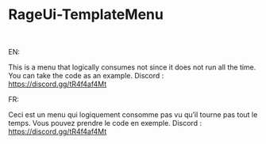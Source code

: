 # RageUi-TemplateMenu

<br/>

EN:

This is a menu that logically consumes not since it does not run all the time. You can take the code as an example. Discord : https://discord.gg/tR4f4af4Mt

FR:

Ceci est un menu qui logiquement consomme pas vu qu’il tourne pas tout le temps. Vous pouvez prendre le code en exemple. Discord : https://discord.gg/tR4f4af4Mt
